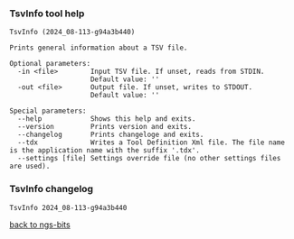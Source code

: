 ### TsvInfo tool help
	TsvInfo (2024_08-113-g94a3b440)
	
	Prints general information about a TSV file.
	
	Optional parameters:
	  -in <file>        Input TSV file. If unset, reads from STDIN.
	                    Default value: ''
	  -out <file>       Output file. If unset, writes to STDOUT.
	                    Default value: ''
	
	Special parameters:
	  --help            Shows this help and exits.
	  --version         Prints version and exits.
	  --changelog       Prints changeloge and exits.
	  --tdx             Writes a Tool Definition Xml file. The file name is the application name with the suffix '.tdx'.
	  --settings [file] Settings override file (no other settings files are used).
	
### TsvInfo changelog
	TsvInfo 2024_08-113-g94a3b440
	
[back to ngs-bits](https://github.com/imgag/ngs-bits)
